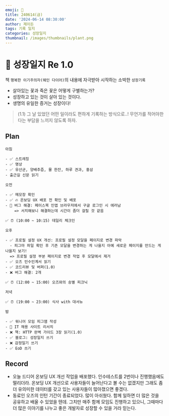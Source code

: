 ```yaml
---
emoji: 🌱
title: 240614(금)
date: '2024-06-14 08:30:00'
author: 제이든
tags: 기록 일지
categories: 성장일지
thumbnail: /images/thumbnails/plant.png
---
```


# 🌱 성장일지 Re 1.0

책 `행복한 이기주의자(웨인 다이어)`의 내용에 자극받아 시작하는 소박한 `성장기록`

- 살아있는 꽃과 죽은 꽃은 어떻게 구별하는가?
- 성장하고 있는 것이 살아 있는 것이다.
- 생명의 유일한 증거는 성장이다!

> (1.1) 그 날 있었던 어떤 일이라도 편하게 기록하는 방식으로..! 무언가를 적어야한다는 부담을 느끼지 않도록 하자.

## Plan

```plaintext
아침

- ✅ 스트레칭
- ✅ 명상
- ✅ 유산균, 양배추즙, 물 한잔, 하루 견과, 홍삼
- 출근길 신문 읽기

오전

- ✅ 메모장 확인
- ✅ 🔥 온보딩 UX 배포 전 확인 및 배포
- 🌱 버그 해결: 페이스북 인앱 브라우저에서 구글 로그인 시 에러남
	=> 서치해보니 해결하는데 시간이 좀더 걸릴 것 같음

✅ ⏰ (10:00 ~ 10:15) 데일리 체크인

오후

- ✅ 프로필 설정 UX 개선: 프로필 설정 모달을 페이지로 변경 파악
  - 피그마 파일 확인 후 기존 모달을 변경하는 게 나을지 아예 새로운 페이지를 만드는 게 나을지 보기!
  => 프로필 설정 부분 페이지로 변경 작업 후 모달에서 제거
- ✅ 오즈 인수인계서 읽기
- ✅ 코드리뷰 및 버퍼(1.0)
- ❌ 버그 해결: 2개

✅ ⏰ (12:00 ~ 15:00) 오즈와의 송별 피크닉

저녁

✅ ⏰ (19:00 ~ 23:00) 식사 with 대서뉴

밤

- ✅ 워니어 모임 피그잼 작성
- 🌱 IT 채용 사이트 리서치
- ❌ 책: HTTP 완벽 가이드 3장 읽기(1.0)
- ✅ 블로그: 성장일지 쓰기
- ❌ 감정일기 쓰기
- ✅ EoD 쓰기
```

## Record

- 오늘 드디어 온보딩 UX 개선 작업을 배포했다. 인수테스트를 2번이나 진행했음에도 떨리더라. 온보딩 UX 개선으로 사용자들이 늘어난다고 볼 수는 없겠지만 그래도 좀더 유의미한 데이터를 갖고 있는 사용자들이 많아졌으면 좋겠다.
- 동료인 오즈의 인턴 기간이 종료되었다. 많이 아쉬웠다. 함께 일하면 더 많은 것을 공유하고 배울 수 있었을 텐데. 그치만 매주 함께 모임도 진행하고 있으니, 그때마다 더 많은 이야기를 나누고 좋은 개발자로 성장할 수 있을 거라 믿는다.
